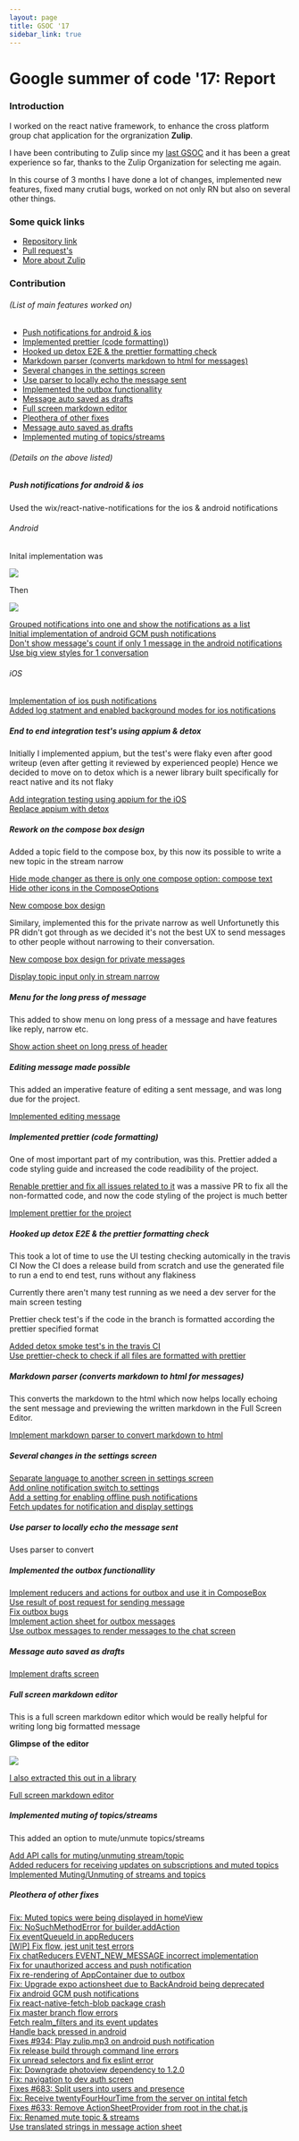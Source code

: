 ```yaml
---
layout: page
title: GSOC '17
sidebar_link: true
---
```



# Google summer of code '17: Report

### Introduction

I worked on the react native framework, to enhance the cross platform group chat application for the orgranization **Zulip**.

I have been contributing to Zulip since my [last GSOC](./gsoc16) and it has been a great experience so far, thanks to the Zulip Organization for selecting me again.

In this course of 3 months I have done a lot of changes, implemented new features, fixed many crutial bugs, worked on not only RN but also on several other things.

### Some quick links

* [Repository link](https://github.com/zulip/zulip-mobile)
* [Pull request's](https://github.com/zulip/zulip-mobile/pulls?utf8=%E2%9C%93&q=author%3Akunall17%20)
* [More about Zulip](https://zulipchat.com/)

### Contribution

###### _(List of main features worked on)_

* [Push notifications for android & ios](#push-notifications-for-android--ios)
* [Implemented prettier (code formatting)](#implemented-prettier-code-formatting))
* [Hooked up detox E2E & the prettier formatting check](#hooked-up-detox-e2e-&-the-prettier-formatting-check)
* [Markdown parser (converts markdown to html for messages)](#markdown-parser-(converts-markdown-to-html-for-messages))
* [Several changes in the settings screen](#several-changes-in-the-settings-screen)
* [Use parser to locally echo the message sent](#use-parser-to-locally-echo-the-message-sent)
* [Implemented the outbox functionallity](#implemented-the-outbox-functionallity)
* [Message auto saved as drafts](#implemented-the-outbox-functionallity)
* [Full screen markdown editor](#implemented-the-outbox-functionallity)
* [Pleothera of other fixes](#pleothera-of-other-fixes)
* [Message auto saved as drafts](#message-auto-saved-as-drafts)
* [Implemented muting of topics/streams](#implemented-muting-of-topics-streams)


###### _(Details on the above listed)_


##### Push notifications for android & ios

Used the wix/react-native-notifications for the ios & android notifications

###### Android

Inital implementation was 

![](https://user-images.githubusercontent.com/12700799/27065186-66ef3f04-5019-11e7-9e01-53487d28a0bf.png)

Then 

![](https://user-images.githubusercontent.com/12700799/27505924-160f7982-58ca-11e7-84bf-df54271ebfe0.png)


[Grouped notifications into one and show the notifications as a list](https://github.com/zulip/zulip-mobile/pull/734)  
[Initial implementation of android GCM push notifications](https://github.com/zulip/zulip-mobile/pull/637)  
[Don't show message's count if only 1 message in the android notifications](https://github.com/zulip/zulip-mobile/pull/802)  
[Use big view styles for 1 conversation](https://github.com/zulip/zulip-mobile/pull/755)  


###### iOS

[Implementation of ios push notifications](https://github.com/zulip/zulip-mobile/pull/746)  
[Added log statment and enabled background modes for ios notifications](https://github.com/zulip/zulip-mobile/pull/1054)  


##### End to end integration test's using appium & detox

Initially I implemented appium, but the test's were flaky even after good writeup (even after getting it reviewed by experienced people)
Hence we decided to move on to detox which is a newer library built specifically for react native and its not flaky


[Add integration testing using appium for the iOS](https://github.com/zulip/zulip-mobile/pull/602)  
[Replace appium with detox](https://github.com/zulip/zulip-mobile/pull/825)  


##### Rework on the compose box design

Added a topic field to the compose box, by this now its possible to write a new topic in the stream narrow

[Hide mode changer as there is only one compose option: compose text](https://github.com/zulip/zulip-mobile/pull/694)  
[Hide other icons in the ComposeOptions](https://github.com/zulip/zulip-mobile/pull/689)  

[New compose box design](https://github.com/zulip/zulip-mobile/pull/561)  

Similary, implemented this for the private narrow as well
Unfortunetly this PR didn't got through as we decided it's not the best UX to send messages to other people without narrowing to their conversation.

[New compose box design for private messages](https://github.com/zulip/zulip-mobile/pull/678)  

[Display topic input only in stream narrow](https://github.com/zulip/zulip-mobile/pull/945)  


##### Menu for the long press of message

This added to show menu on long press of a message and have features like reply, narrow etc.

[Show action sheet on long press of header](https://github.com/zulip/zulip-mobile/pull/801)  

##### Editing message made possible

This added an imperative feature of editing a sent message, and was long due for the project.

[Implemented editing message](https://github.com/zulip/zulip-mobile/pull/402)

##### Implemented prettier (code formatting)

One of most important part of my contribution, was this.
Prettier added a code styling guide and increased the code readibility of the project.


[Renable prettier and fix all issues related to it](https://github.com/zulip/zulip-mobile/pull/859)  was a massive PR to fix all the non-formatted code, and now the code styling of the project is much better

[Implement prettier for the project](https://github.com/zulip/zulip-mobile/pull/850)  


##### Hooked up detox E2E & the prettier formatting check

This took a lot of time to use the UI testing checking automically in the travis CI
Now the CI does a release build from scratch and use the generated file to run a end to end test, runs without any flakiness

Currently there aren't many test running as we need a dev server for the main screen testing

Prettier check test's if the code in the branch is formatted according the prettier specified format

[Added detox smoke test's in the travis CI](https://github.com/zulip/zulip-mobile/pull/915)  
[Use prettier-check to check if all files are formatted with prettier](https://github.com/zulip/zulip-mobile/pull/910)  


##### Markdown parser (converts markdown to html for messages)

This converts the markdown to the html which now helps locally echoing the sent message and previewing the written markdown in the Full Screen Editor.

[Implement markdown parser to convert markdown to html](https://github.com/zulip/zulip-mobile/pull/949)  

##### Several changes in the settings screen


[Separate language to another screen in settings screen](https://github.com/zulip/zulip-mobile/pull/944)  
[Add online notification switch to settings](https://github.com/zulip/zulip-mobile/pull/828)  
[Add a setting for enabling offline push notifications](https://github.com/zulip/zulip-mobile/pull/748)  
[Fetch updates for notification and display settings](https://github.com/zulip/zulip-mobile/pull/754)  

##### Use parser to locally echo the message sent

Uses parser to convert 

##### Implemented the outbox functionallity

[Implement reducers and actions for outbox and use it in ComposeBox](https://github.com/zulip/zulip-mobile/pull/977)  
[Use result of post request for sending message](https://github.com/zulip/zulip-mobile/pull/1079)  
[Fix outbox bugs](https://github.com/zulip/zulip-mobile/pull/1041)  
[Implement action sheet for outbox messages](https://github.com/zulip/zulip-mobile/pull/1022)  
[Use outbox messages to render messages to the chat screen](https://github.com/zulip/zulip-mobile/pull/1014)  

##### Message auto saved as drafts

[Implement drafts screen](https://github.com/zulip/zulip-mobile/pull/1019)  

##### Full screen markdown editor

This is a full screen markdown editor which would be really helpful for writing long big formatted message 

**Glimpse of the editor**

![](https://user-images.githubusercontent.com/12700799/28812575-f42b21d4-76b2-11e7-9085-99b66223750f.gif)


[I also extracted this out in a library ](https://github.com/kunall17/react-native-markdown-editor)

[Full screen markdown editor](https://github.com/zulip/zulip-mobile/pull/882)  

##### Implemented muting of topics/streams

This added an option to mute/unmute topics/streams

[Add API calls for muting/unmuting stream/topic](https://github.com/zulip/zulip-mobile/pull/574)  
[Added reducers for receiving updates on subscriptions and muted topics](https://github.com/zulip/zulip-mobile/pull/569)
[Implemented Muting/Unmuting of streams and topics](https://github.com/zulip/zulip-mobile/pull/415)  


##### Pleothera of other fixes


[Fix: Muted topics were being displayed in homeView](https://github.com/zulip/zulip-mobile/pull/410)  
[Fix: NoSuchMethodError for builder.addAction](https://github.com/zulip/zulip-mobile/pull/1088)  
[Fix eventQueueId in appReducers](https://github.com/zulip/zulip-mobile/pull/1076)  
[[WIP] Fix flow, jest unit test errors](https://github.com/zulip/zulip-mobile/pull/1068)  
[Fix chatReducers EVENT_NEW_MESSAGE incorrect implementation](https://github.com/zulip/zulip-mobile/pull/1066)  
[Fix for unauthorized access and push notification](https://github.com/zulip/zulip-mobile/pull/1051)  
[Fix re-rendering of AppContainer due to outbox](https://github.com/zulip/zulip-mobile/pull/1009)  
[Fix: Upgrade expo actionsheet due to BackAndroid being deprecated](https://github.com/zulip/zulip-mobile/pull/1005)  
[Fix android GCM push notifications](https://github.com/zulip/zulip-mobile/pull/1000)  
[Fix react-native-fetch-blob package crash](https://github.com/zulip/zulip-mobile/pull/999)  
[Fix master branch flow errors](https://github.com/zulip/zulip-mobile/pull/976)  
[Fetch realm_filters and its event updates](https://github.com/zulip/zulip-mobile/pull/956)  
[Handle back pressed in android](https://github.com/zulip/zulip-mobile/pull/898)  
[Fixes #934: Play zulip.mp3 on android push notification](https://github.com/zulip/zulip-mobile/pull/943)  
[Fix release build through command line errors](https://github.com/zulip/zulip-mobile/pull/940)  
[Fix unread selectors and fix eslint error](https://github.com/zulip/zulip-mobile/pull/928)  
[Fix: Downgrade photoview dependency to 1.2.0](https://github.com/zulip/zulip-mobile/pull/899)  
[Fix: navigation to dev auth screen](https://github.com/zulip/zulip-mobile/pull/873)  
[Fixes #683: Split users into users and presence](https://github.com/zulip/zulip-mobile/pull/750)  
[Fix: Receive twentyFourHourTime from the server on intital fetch](https://github.com/zulip/zulip-mobile/pull/747)  
[Fixes #633: Remove ActionSheetProvider from root in the chat.js](https://github.com/zulip/zulip-mobile/pull/634)  
[Fix: Renamed mute topic & streams](https://github.com/zulip/zulip-mobile/pull/631)  
[Use translated strings in message action sheet](https://github.com/zulip/zulip-mobile/pull/829)  